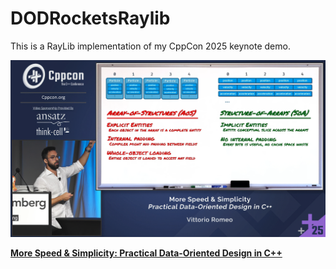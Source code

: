 # DODRocketsRaylib

This is a RayLib implementation of my CppCon 2025 keynote demo.

[<img src="keynote.png">](https://www.youtube.com/watch?v=SzjJfKHygaQ)

[**More Speed & Simplicity: Practical Data-Oriented Design in C++**](https://www.youtube.com/watch?v=SzjJfKHygaQ)
